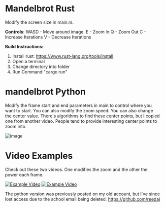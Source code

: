 # Mandelbrot Rust
Modify the screen size in main.rs.

**Controls:**
WASD - Move around image.
E - Zoom In
Q - Zoom Out
C - Increase Iterations
V - Decrease Iterations

**Build Instructions:**
1. Install rust: https://www.rust-lang.org/tools/install
2. Open a terminal
3. Change directory into folder
4. Run Command "cargo run"



# mandelbrot Python
Modify the frame start and end parameters in main to control where you want to start. You can also modify the zoom speed.
You can also change the center value. There's algorithms to find these center points, but I copied one from another video. People tend to provide interesting center points to zoom into.

![image](https://github.com/areed7/mandelbrot/assets/17960131/490e91ec-44fc-4f5e-a5af-c5514283e26e)


# Video Examples

Check out these two videos. One modifies the zoom and the other the power each frame.

[![Example Video](https://img.youtube.com/vi/sxRXrnczkV4/0.jpg)](https://www.youtube.com/watch?v=sxRXrnczkV4)
[![Example Video](https://img.youtube.com/vi/tx5pQbAkBA0/0.jpg)](https://www.youtube.com/watch?v=tx5pQbAkBA0)


The python version was previously posted on my old account, but I've since lost access due to the school email being deleted.
https://github.com/reedaj
